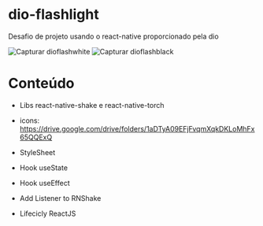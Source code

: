# dio-flashlight
Desafio de projeto usando o react-native proporcionado pela dio

![Capturar dioflashwhite](https://user-images.githubusercontent.com/97926394/171777018-b263d0e4-5ad7-4b92-bdd3-2e019f19001f.png) 
![Capturar dioflashblack](https://user-images.githubusercontent.com/97926394/171777106-b6ed910c-bd78-430b-98cf-9169769fe927.png)

# Conteúdo

 - Libs react-native-shake e react-native-torch

 - icons: https://drive.google.com/drive/folders/1aDTyA09EFjFvqmXqkDKLoMhFx65QQExQ
 
- StyleSheet

- Hook useState

- Hook useEffect

- Add Listener to RNShake

- Lifecicly ReactJS


